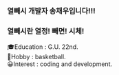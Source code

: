 ### 열빼시 개발자 송채우입니다!!! 
### 열빼시란 열정! 빼면! 시체!

🎓Education : G.U. 22nd.  
🏀Hobby : basketball.  
😀Interest : coding and development.  

<!--
**IBORY-PURPLE/IBORY-PURPLE** is a ✨ _special_ ✨ repository because its `README.md` (this file) appears on your GitHub profile.

Here are some ideas to get you started:

- 🔭 I’m currently working on ...
- 🌱 I’m currently learning ...
- 👯 I’m looking to collaborate on ...
- 🤔 I’m looking for help with ...
- 💬 Ask me about ...
- 📫 How to reach me: ...
- 😄 Pronouns: ...
- ⚡ Fun fact: ...
-->
